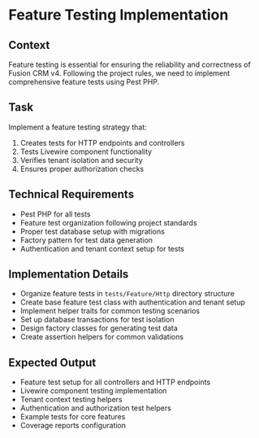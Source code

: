 # Feature Testing Implementation

## Context
Feature testing is essential for ensuring the reliability and correctness of Fusion CRM v4. Following the project rules, we need to implement comprehensive feature tests using Pest PHP.

## Task
Implement a feature testing strategy that:

1. Creates tests for HTTP endpoints and controllers
2. Tests Livewire component functionality
3. Verifies tenant isolation and security
4. Ensures proper authorization checks

## Technical Requirements
- Pest PHP for all tests
- Feature test organization following project standards
- Proper test database setup with migrations
- Factory pattern for test data generation
- Authentication and tenant context setup for tests

## Implementation Details
- Organize feature tests in `tests/Feature/Http` directory structure
- Create base feature test class with authentication and tenant setup
- Implement helper traits for common testing scenarios
- Set up database transactions for test isolation
- Design factory classes for generating test data
- Create assertion helpers for common validations

## Expected Output
- Feature test setup for all controllers and HTTP endpoints
- Livewire component testing implementation
- Tenant context testing helpers
- Authentication and authorization test helpers
- Example tests for core features
- Coverage reports configuration
